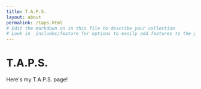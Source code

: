 ```yaml
---
title: T.A.P.S.
layout: about
permalink: /taps.html
# Edit the markdown on in this file to describe your collection
# Look in _includes/feature for options to easily add features to the page
---
```


# T.A.P.S.

Here's my T.A.P.S. page!

